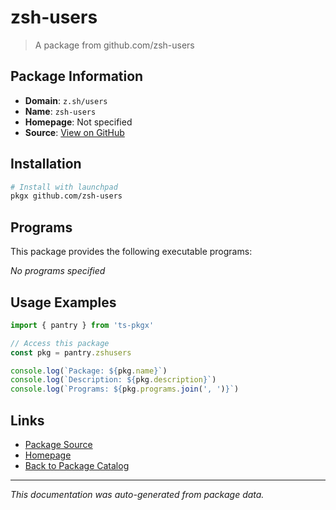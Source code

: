 # zsh-users

> A package from github.com/zsh-users

## Package Information

- **Domain**: `z.sh/users`
- **Name**: `zsh-users`
- **Homepage**: Not specified
- **Source**: [View on GitHub](https://github.com/pkgxdev/pantry/tree/main/projects/z.sh/users/package.yml)

## Installation

```bash
# Install with launchpad
pkgx github.com/zsh-users
```

## Programs

This package provides the following executable programs:

*No programs specified*

## Usage Examples

```typescript
import { pantry } from 'ts-pkgx'

// Access this package
const pkg = pantry.zshusers

console.log(`Package: ${pkg.name}`)
console.log(`Description: ${pkg.description}`)
console.log(`Programs: ${pkg.programs.join(', ')}`)
```

## Links

- [Package Source](https://github.com/pkgxdev/pantry/tree/main/projects/z.sh/users/package.yml)
- [Homepage](#)
- [Back to Package Catalog](../package-catalog.md)

---

*This documentation was auto-generated from package data.*
